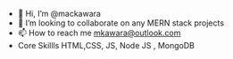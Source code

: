 - 👋 Hi, I’m @mackawara
- 💞️ I’m looking to collaborate on any MERN stack projects
- 📫 How to reach me mkawara@outlook.com
- Core Skillls HTML,CSS, JS, Node JS , MongoDB


<!---
mackawara/mackawara is a ✨ special ✨ repository because its `README.md` (this file) appears on your GitHub profile.
You can click the Preview link to take a look at your changes.
--->
